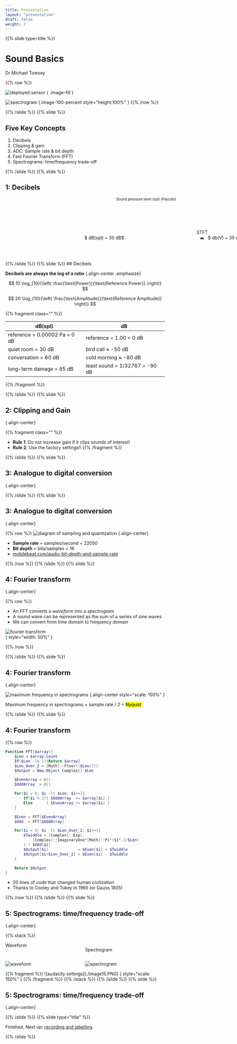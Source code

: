 ```yaml
---
title: Presentation
layout: "presentation"
draft: false
weight: 2
---
```


{{% slide type=title %}}

# Sound Basics

Dr Michael Towsey

{{% row %}}

![deployed sensor](./image3.jpeg)
{ .image-fill }

![spectrogram](./image2.png)
{.image-100-percent style="height:100%" }
{{% /row %}}

{{% /slide %}}
{{% slide %}}
<object type="image/svg+xml" style="width: 100%; margin-top: 1em; margin-bottom: -2em;" data="./flow.drawio.svg"></object>

## Five Key Concepts

1. Decibels
2. Clipping & gain
3. ADC: Sample rate & bit depth
4. Fast Fourier Transform (FFT)
5. Spectrograms: time/frequency trade-off

{{% /slide %}}
{{% slide %}}

## 1: Decibels

<object type="image/svg+xml" style="width: 100%;" data="./flow-decibels.drawio.svg"></object>

<div style="margin-left: 250px;display: inline-grid; grid-template-columns:390px 270px 1fr 400px 1fr;font-size: 80%;text-align: center;">
Sound pressure level (spl)  
(Pascals)

Volts  
(V)

Signed 16 bit integer  
(-32768 to +32767)

&nbsp;

Real value  
(-1.00 to +1.00)

</div>
<div style="display: inline-grid; grid-template-columns: 250px 390px 1010px 1fr;">
&nbsp;

$ dB(spl) = 30 dB$

$ db(V) = 35 dB$

$ db = -70dB $

</div>
{{% /slide %}}
{{% slide %}}
## Decibels

**Decibels are always the log of a ratio**
{.align-center .emphasize}

$$
10 \log_{10}{\left( \frac{\text{Power}}{\text{Reference Power}}  \right)}
$$

$$
20 \log_{10}{\left( \frac{\text{Amplitude}}{\text{Reference Amplitude}}  \right)}
$$

{{% fragment class="" %}}

| dB(spl)                       | dB                             |
| ----------------------------- | ------------------------------ |
| reference = 0.00002 Pa = 0 dB | reference = 1.00 = 0 dB        |
| quiet room = 30 dB            | bird call ≈ -50 dB             |
| conversation = 60 dB          | cold morning ≈ -80 dB          |
| long-term damage = 85 dB      | least sound = 1/32767 = -90 dB |

{{% /fragment %}}

{{% /slide %}}
{{% slide %}}

## 2: Clipping and Gain

<object type="image/svg+xml" style="width: 70%;" data="./flow-decibels.drawio.svg"></object>
<object type="image/svg+xml" style="width: 70%;" data="./clipping-and-gain.drawio.svg"></object>
{.align-center}

{{% fragment class="" %}}

-   **Rule 1**: Do not increase gain if it clips sounds of interest!
-   **Rule 2**: Use the factory settings!!
    {{% /fragment %}}

{{% /slide %}}
{{% slide %}}

## 3: Analogue to digital conversion

<object type="image/svg+xml" style="width: 70%;" data="./flow-decibels.drawio.svg"></object>
<object type="image/svg+xml" style="width: 100%;margin-top: -100px" data="./analogue-to-digital.drawio.svg"></object>
{.align-center}

{{% /slide %}}
{{% slide %}}

## 3: Analogue to digital conversion

<object type="image/svg+xml" style="width: 70%;" data="./flow-decibels.drawio.svg"></object>
{.align-center}

{{% row %}}
![diagram of sampling and quantization](./image12.PNG)
{.align-center}

-   **Sample rate** = samples/second
    = 22050
-   **Bit depth** = bits/samples
    = 16
-   [mobilebeat.com/audio-bit-depth-and-sample-rate](https://www.mobilebeat.com/audio-bit-depth-and-sample-rate)

{{% /row %}}
{{% /slide %}}
{{% slide %}}

## 4: Fourier transform

<object type="image/svg+xml" style="width: 70%;" data="./flow-decibels.drawio.svg"></object>
{.align-center}

{{% row %}}

-   An FFT converts a _waveform_ into a _spectrogram_
-   A sound wave can be represented as the sum of a series of sine waves
-   We can convert from time domain to frequency domain

![fourier transform](./image13.PNG)  
{ style="width: 50%" }

{{% /row %}}

{{% /slide %}}
{{% slide %}}

## 4: Fourier transform

<object type="image/svg+xml" style="width: 70%;" data="./flow-decibels.drawio.svg"></object>
{.align-center}

![maximum frequency in spectrograms](./image14.png)
{.align-center style="scale: 150%" }

Maximum frequency in spectrograms = sample rate / 2 = <mark>Nyquist</mark>

{{% /slide %}}
{{% slide %}}

## 4: Fourier transform

{{% row %}}
```powershell
Function FFT($array){
    $Len = $array.Count
    If($Len -le 1){Return $array} 
    $Len_Over_2 = [Math]::Floor(($Len/2))
    $Output = New-Object Complex[] $Len

    $EvenArray = @()
    $OddArray  = @()

    For($i = 0; $i -lt $Len; $i++){
        If($i % 2){ $OddArray  += $array[$i] }
        Else      { $EvenArray += $array[$i] }
    }

    $Even = FFT($EvenArray)
    $Odd  = FFT($OddArray)

    For($i = 0; $i -lt $Len_Over_2; $i++){
        $Twiddle = [Complex]::Exp(
            [Complex]::ImaginaryOne*[Math]::Pi*($i*-2/$Len)
        ) * $Odd[$i]
        $Output[$i]             = $Even[$i] + $Twiddle
        $Output[$i+$Len_Over_2] = $Even[$i] - $Twiddle
    }

    Return $Output
}
```

- 20 lines of code that changed human civilization
- Thanks to Cooley and Tukey in 1965 (or Gauss 1805)

{{% /row %}}
{{% /slide %}}
{{% slide %}}

## 5: Spectrograms: time/frequency trade-off

<object type="image/svg+xml" style="width: 70%;" data="./flow-decibels.drawio.svg"></object>
{.align-center}

{{% stack %}}

<div style="display: grid; grid-template-columns: 1fr 1fr; grid-template-rows: auto 1fr; width: 100%">
Waveform

Spectrogram

![waveform](./image9.PNG)

![spectrogram](./image2.png)

</div>
<div style="position: absolute;text-align: center;left: 850px;top: 800px;  transform:translate(-50%,-50%)">STFT<br>➡️</div>
{{% fragment %}}
![audacity settings](./image15.PNG)
{ style="scale: 150%" }
{{% /fragment %}}
{{% /stack %}}
{{% /slide %}}
{{% slide %}}

## 5: Spectrograms: time/frequency trade-off

<object type="image/svg+xml" style="width: 100%;" data="./spectrogram-tradeoffs.drawio.svg"></object>
{.align-center}

{{% /slide %}}
{{% slide type="title" %}}

Finished. Next up: [recording and labelling](../../labelling/presentation/index.md).

{{% /slide %}}

